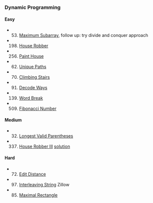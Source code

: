 ### Dynamic Programming
#### Easy
- 53. [Maximum Subarray](https://leetcode.com/problems/maximum-subarray/), follow up: try divide and conquer approach
- 198. [House Robber](https://leetcode.com/problems/house-robber/)
- 256. [Paint House](https://leetcode.com/problems/paint-house/)
- 62. [Unique Paths](https://leetcode.com/problems/unique-paths/)
- 70. [Climbing Stairs](https://leetcode.com/problems/climbing-stairs/)
- 91. [Decode Ways](https://leetcode.com/problems/decode-ways)
- 139. [Word Break](https://leetcode.com/problems/word-break/)
- 509. [Fibonacci Number](https://leetcode.com/problems/fibonacci-number/)

#### Medium
  - 32. [Longest Valid Parentheses](https://leetcode.com/problems/longest-valid-parentheses/)
  - 337. [House Robber III](https://leetcode.com/problems/combination-sum-iii) [solution](https://github.com/jiguan/LeetCode/blob/master/test/com/leetcode/dp/HouseRobberIII.java)

 
#### Hard
- 72. [Edit Distance](https://leetcode.com/problems/edit-distance/)
- 97. [Interleaving String](https://leetcode.com/problems/interleaving-string/) Zillow
- 85. [Maximal Rectangle](https://leetcode.com/problems/maximal-rectangle/)
